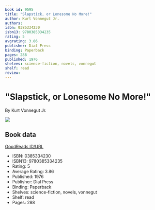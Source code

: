 ```yaml
---
book id: 9595
title: "Slapstick, or Lonesome No More!"
author: Kurt Vonnegut Jr.
authors: 
isbn: 0385334230
isbn13: 9780385334235
rating: 5
avgrating: 3.86
publisher: Dial Press
binding: Paperback
pages: 288
published: 1976
shelves: science-fiction, novels, vonnegut
shelf: read
review: 
---
```


# "Slapstick, or Lonesome No More!"

By Kurt Vonnegut Jr.

![](https://i.gr-assets.com/images/S/compressed.photo.goodreads.com/books/1514342815l/9595._SY475_.jpg)

## Book data

[GoodReads ID/URL](https://www.goodreads.com/book/show/9595)

- ISBN: 0385334230
- ISBN13: 9780385334235
- Rating: 5
- Average Rating: 3.86
- Published: 1976
- Publisher: Dial Press
- Binding: Paperback
- Shelves: science-fiction, novels, vonnegut
- Shelf: read
- Pages: 288

